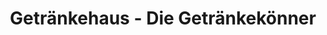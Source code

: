 ---
title: "Getränkehaus - Die Getränkekönner"
url: /bad-salzuflen/getraenkehaus-die-getraenkekoenner/
shop: Getränke
---